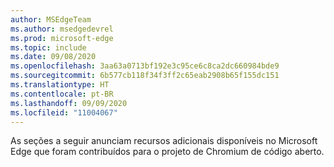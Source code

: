 ```yaml
---
author: MSEdgeTeam
ms.author: msedgedevrel
ms.prod: microsoft-edge
ms.topic: include
ms.date: 09/08/2020
ms.openlocfilehash: 3aa63a0713bf192e3c95ce6c8ca2dc660984bde9
ms.sourcegitcommit: 6b577cb118f34f3ff2c65eab2908b65f155dc151
ms.translationtype: HT
ms.contentlocale: pt-BR
ms.lasthandoff: 09/09/2020
ms.locfileid: "11004067"
---
```

As seções a seguir anunciam recursos adicionais disponíveis no Microsoft Edge que foram contribuídos para o projeto de Chromium de código aberto.  
